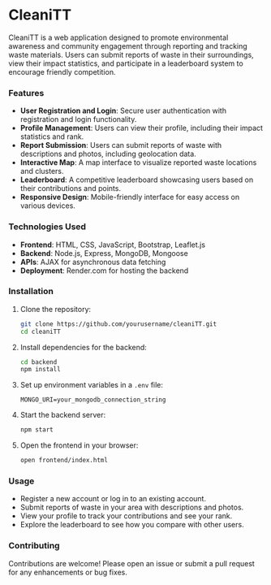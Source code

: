 # CleaniTT

CleaniTT is a web application designed to promote environmental awareness and community engagement through reporting and tracking waste materials. Users can submit reports of waste in their surroundings, view their impact statistics, and participate in a leaderboard system to encourage friendly competition.

### Features

- **User Registration and Login**: Secure user authentication with registration and login functionality.
- **Profile Management**: Users can view their profile, including their impact statistics and rank.
- **Report Submission**: Users can submit reports of waste with descriptions and photos, including geolocation data.
- **Interactive Map**: A map interface to visualize reported waste locations and clusters.
- **Leaderboard**: A competitive leaderboard showcasing users based on their contributions and points.
- **Responsive Design**: Mobile-friendly interface for easy access on various devices.

### Technologies Used

- **Frontend**: HTML, CSS, JavaScript, Bootstrap, Leaflet.js
- **Backend**: Node.js, Express, MongoDB, Mongoose
- **APIs**: AJAX for asynchronous data fetching
- **Deployment**: Render.com for hosting the backend

### Installation

1. Clone the repository:
   ```bash
   git clone https://github.com/yourusername/cleaniTT.git
   cd cleaniTT
   ```

2. Install dependencies for the backend:
   ```bash
   cd backend
   npm install
   ```

3. Set up environment variables in a `.env` file:
   ```
   MONGO_URI=your_mongodb_connection_string
   ```

4. Start the backend server:
   ```bash
   npm start
   ```

5. Open the frontend in your browser:
   ```bash
   open frontend/index.html
   ```

### Usage

- Register a new account or log in to an existing account.
- Submit reports of waste in your area with descriptions and photos.
- View your profile to track your contributions and see your rank.
- Explore the leaderboard to see how you compare with other users.

### Contributing

Contributions are welcome! Please open an issue or submit a pull request for any enhancements or bug fixes.
